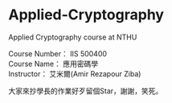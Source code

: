 # Applied-Cryptography
Applied Cryptography course at NTHU
    
Course Number： IIS 500400   
Course Name：   應用密碼學    
Instructor：    艾米爾(Amir Rezapour Ziba)

大家來抄學長的作業好歹留個Star，謝謝，笑死。
